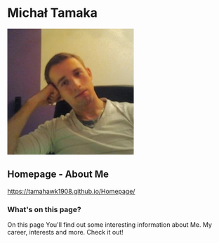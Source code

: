 # Michał Tamaka
![Michał](images/MichalTamaka.jpg)
## Homepage - About Me
https://tamahawk1908.github.io/Homepage/
### What's on this page?
On this page You'll find out some interesting information about Me. My career, interests and more. Check it out!
